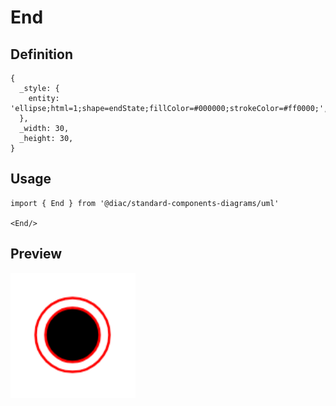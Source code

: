 # End

## Definition

```
{
  _style: { 
    entity: 'ellipse;html=1;shape=endState;fillColor=#000000;strokeColor=#ff0000;',
  },
  _width: 30,
  _height: 30,
}
```

## Usage

```
import { End } from '@diac/standard-components-diagrams/uml'

<End/>
```

## Preview

<img src="./end.png" width="200"/>
